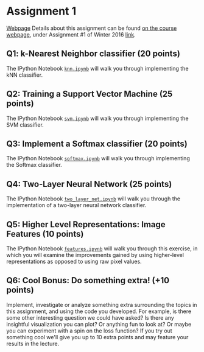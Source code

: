 # Assignment 1
[Webpage](http://cs231n.github.io/assignments2016/assignment1/)
Details about this assignment can be found [on the course webpage](http://cs231n.github.io/), under Assignment #1 of Winter 2016 [link](http://cs231n.github.io/assignments2016/assignment1/).

## Q1: k-Nearest Neighbor classifier (20 points)

The IPython Notebook [`knn.ipynb`](https://github.com/Anotherother/cs231n/blob/master/assignment1/knn.ipynb) will walk you through implementing the kNN classifier.

## Q2: Training a Support Vector Machine (25 points)

The IPython Notebook [`svm.ipynb`](https://github.com/Anotherother/cs231n/blob/master/assignment1/svm.ipynb/) will walk you through implementing the SVM classifier.

## Q3: Implement a Softmax classifier (20 points)

The IPython Notebook [`softmax.ipynb`](https://github.com/Anotherother/cs231n/blob/master/assignment1/softmax.ipynb/)  will walk you through implementing the Softmax classifier.

## Q4: Two-Layer Neural Network (25 points)

The IPython Notebook [`two_layer_net.ipynb`](https://github.com/Anotherother/cs231n/blob/master/assignment1/two_layer_net.ipynb/) will walk you through the implementation of a two-layer neural network classifier.

## Q5: Higher Level Representations: Image Features (10 points)

The IPython Notebook [`features.ipynb`](https://github.com/Anotherother/cs231n/blob/master/assignment1/features.ipynb/) will walk you through this exercise, in which you will examine the improvements gained by using higher-level representations as opposed to using raw pixel values.

## Q6: Cool Bonus: Do something extra! (+10 points)

Implement, investigate or analyze something extra surrounding the topics in this assignment, and using the code you developed. For example, is there some other interesting question we could have asked? Is there any insightful visualization you can plot? Or anything fun to look at? Or maybe you can experiment with a spin on the loss function? If you try out something cool we'll give you up to 10 extra points and may feature your results in the lecture.
